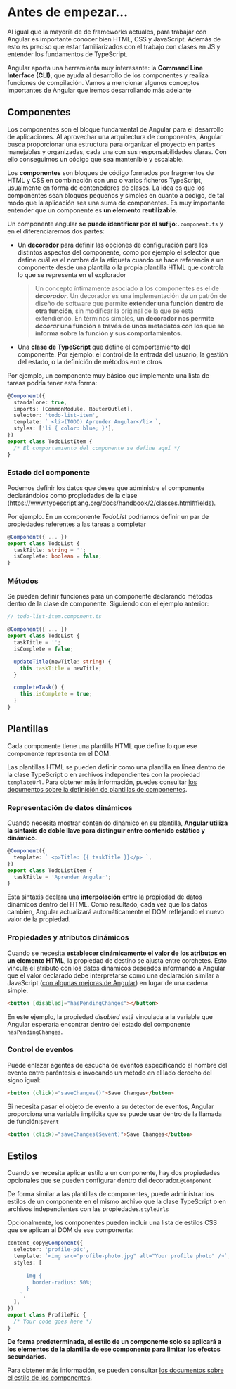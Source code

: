 # Antes de empezar...

Al igual que la mayoría de de frameworks actuales, para trabajar con Angular es importante conocer bien HTML, CSS y JavaScript. Además de esto es preciso que estar familiarizados con el trabajo con clases en JS y entender los fundamentos de TypeScript.

Angular aporta una herramienta muy interesante: la **Command Line Interface (CLI)**, que ayuda al desarrollo de los componentes y realiza funciones de compilación. Vamos a mencionar algunos conceptos importantes de Angular que iremos desarrollando más adelante

## Componentes

Los componentes son el bloque fundamental de Angular para el desarrollo de aplicaciones. Al aprovechar una arquitectura de componentes, Angular busca proporcionar una estructura para organizar el proyecto en partes manejables y organizadas, cada una con sus responsabilidades claras. Con ello conseguimos un código que sea mantenible y escalable.

Los **componentes** son bloques de código formados por fragmentos de HTML y CSS en combinación con uno o varios ficheros TypeScript, usualmente en forma de contenedores de clases. La idea es que los componentes sean bloques pequeños y simples en cuanto a código, de tal modo que la aplicación sea una suma de componentes. Es muy importante entender que un componente es **un elemento reutilizable**. 

Un componente angular **se puede identificar por el sufijo**:`.component.ts` y en el diferenciaremos dos partes:

- Un **decorador** para definir las opciones de configuración para los distintos aspectos del componente, como por ejemplo el selector que define cuál es el nombre de la etiqueta cuando se hace referencia a un componente desde una plantilla o la propia plantilla HTML que controla lo que se representa en el explorador

  > Un concepto íntimamente asociado a los componentes es el de ***decorador***. Un decorador es una implementación de un patrón de diseño de software que permite **extender una función dentro de otra función**, sin modificar la original de la que se está extendiendo. En términos simples, **un decorador nos permite *decorar* una función a través de unos metadatos con los que se informa sobre la función y sus comportamientos.**

- Una **clase de TypeScript** que define el comportamiento del componente. Por ejemplo: el control de la entrada del usuario, la gestión del estado, o la definición de métodos entre otros

Por ejemplo, un componente muy básico que implemente una lista de tareas podría tener esta forma:

```ts
@Component({
  standalone: true,
  imports: [CommonModule, RouterOutlet],
  selector: 'todo-list-item',
  template: ` <li>(TODO) Aprender Angular</li> `,
  styles: ['li { color: blue; }'],
})
export class TodoListItem {
  /* El comportamiento del componente se define aquí */
}
```

### Estado del componente

Podemos definir los datos que desea que administre el componente declarándolos como propiedades de la clase (https://www.typescriptlang.org/docs/handbook/2/classes.html#fields).

Por ejemplo. En un componente *TodoList* podríamos definir un par de propiedades referentes a las tareas a completar

```ts
@Component({ ... })
export class TodoList {
  taskTitle: string = '';
  isComplete: boolean = false;
}
```

### Métodos

Se pueden definir funciones para un componente declarando métodos dentro de la clase de componente. Siguiendo con el ejemplo anterior:

```ts
// todo-list-item.component.ts

@Component({ ... })
export class TodoList {
  taskTitle = '';
  isComplete = false;

  updateTitle(newTitle: string) {
    this.taskTitle = newTitle;
  }

  completeTask() {
    this.isComplete = true;
  }
}
```

## Plantillas

Cada componente tiene una plantilla HTML que define lo que ese componente representa en el DOM.

Las plantillas HTML se pueden definir como una plantilla en línea dentro de la clase TypeScript o en archivos independientes con la propiedad `templateUrl`. Para obtener más información, puedes consultar [los documentos sobre la definición de plantillas de componentes](https://angular.io/guide/component-overview#defining-a-components-template).

### Representación de datos dinámicos

Cuando necesita mostrar contenido dinámico en su plantilla, **Angular utiliza la sintaxis de doble llave para distinguir entre contenido estático y dinámico**.

```ts
@Component({
  template: ` <p>Title: {{ taskTitle }}</p> `,
})
export class TodoListItem {
  taskTitle = 'Aprender Angular';
}
```

Esta sintaxis declara una **interpolación** entre la propiedad de datos dinámicos dentro del HTML. Como resultado, cada vez que los datos cambien, Angular actualizará automáticamente el DOM reflejando el nuevo valor de la propiedad.

### Propiedades y atributos dinámicos

Cuando se necesita **establecer dinámicamente el valor de los atributos en un elemento HTML**, la propiedad de destino se ajusta entre corchetes. Esto vincula el atributo con los datos dinámicos deseados informando a Angular que el valor declarado debe interpretarse como una declaración similar a JavaScript ([con algunas mejoras de Angular](https://angular.io/guide/understanding-template-expr-overview)) en lugar de una cadena simple.

```html
<button [disabled]="hasPendingChanges"></button>
```

En este ejemplo, la propiedad *disabled* está vinculada a la variable que Angular esperaría encontrar dentro del estado del componente `hasPendingChanges`.

### Control de eventos

Puede enlazar agentes de escucha de eventos especificando el nombre del evento entre paréntesis e invocando un método en el lado derecho del signo igual:

```html
<button (click)="saveChanges()">Save Changes</button>
```

Si necesita pasar el objeto de evento a su detector de eventos, Angular proporciona una variable implícita que se puede usar dentro de la llamada de función:`$event`

```html
<button (click)="saveChanges($event)">Save Changes</button>
```

## Estilos

Cuando se necesita aplicar estilo a un componente, hay dos propiedades opcionales que se pueden configurar dentro del decorador.`@Component`

De forma similar a las plantillas de componentes, puede administrar los estilos de un componente en el mismo archivo que la clase TypeScript o en archivos independientes con las propiedades.`styleUrls`

Opcionalmente, los componentes pueden incluir una lista de estilos CSS que se aplican al DOM de ese componente:

```ts
content_copy@Component({
  selector: 'profile-pic',
  template: `<img src="profile-photo.jpg" alt="Your profile photo" />`,
  styles: [
    `
      img {
        border-radius: 50%;
      }
    `,
  ],
})
export class ProfilePic {
  /* Your code goes here */
}
```

**De forma predeterminada, el estilo de un componente solo se aplicará a los elementos de la plantilla de ese componente para limitar los efectos secundarios.**

Para obtener más información, se pueden consultar [los documentos sobre el estilo de los componentes](https://angular.io/guide/component-styles).
